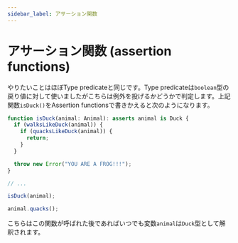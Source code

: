 ```yaml
---
sidebar_label: アサーション関数
---
```


# アサーション関数 (assertion functions)

やりたいことはほぼType predicateと同じです。Type predicateは`boolean`型の戻り値に対して使いましたがこちらは例外を投げるかどうかで判定します。上記関数`isDuck()`をAssertion functionsで書きかえると次のようになります。

```typescript
function isDuck(animal: Animal): asserts animal is Duck {
  if (walksLikeDuck(animal)) {
    if (quacksLikeDuck(animal)) {
      return;
    }
  }

  throw new Error("YOU ARE A FROG!!!");
}

// ...

isDuck(animal);

animal.quacks();
```

こちらはこの関数が呼ばれた後であればいつでも変数`animal`は`Duck`型として解釈されます。
